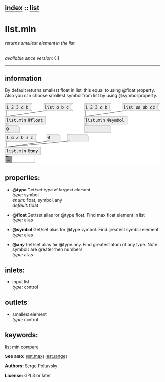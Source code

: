 [index](index.html) :: [list](category_list.html)
---

# list.min

###### returns smallest element in the list

*available since version:* 0.1

---


## information
By default returns smallest float in list, this equal to using @float property. Also you can choose smallest symbol from list by using @symbol property.


[![example](../examples/img/list.min.jpg)](../examples/pd/list.min.pd)







## properties:

* **@type** 
Get/set type of largest element<br>
_type:_ symbol<br>
_enum:_ float, symbol, any<br>
_default:_ float<br>

* **@float** 
Get/set alias for @type float. Find max float element in list<br>
_type:_ alias<br>

* **@symbol** 
Get/set alias for @type symbol. Find greatest symbol element<br>
_type:_ alias<br>

* **@any** 
Get/set alias for @type any. Find greatest atom of any type. Note: symbols are greater
then numbers<br>
_type:_ alias<br>



## inlets:

* input list<br>
_type:_ control



## outlets:

* smallest element<br>
_type:_ control



## keywords:

[list](keywords/list.html)
[min](keywords/min.html)
[compare](keywords/compare.html)



**See also:**
[\[list.max\]](list.max.html)
[\[list.range\]](list.range.html)




**Authors:** Serge Poltavsky




**License:** GPL3 or later





